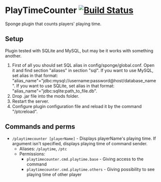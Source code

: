 # PlayTimeCounter [![Build Status](https://travis-ci.org/TheBrokenDown/PlayTimeCounter.svg?branch=master)](https://travis-ci.org/TheBrokenDown/PlayTimeCounter)
Sponge plugin that counts players' playing time.

## Setup
Plugin tested with SQLite and MySQL, but may be it works with something another.
1. First of all you should set SQL alias in config/sponge/global.conf. Open it and find section "aliases" in section "sql".
If you want to use MySQL, set alias in that format: "alias_name"="jdbc:mysql://username:password@host/database_name".
If you want to use SQLite, set alias in that format: "alias_name"="jdbc:sqlite:path_to_file.db".
2. Drop .jar file into the mods folder.
3. Restart the server.
4. Configure plugin configuration file and reload it by the command "/ptcreload".

## Commands and perms
* ```/playtimecounter [playerName]``` - Displays playerName's playing time. If argument isn't specified, displays playing time of command sender.
   * Aliases: ```/playtime```, ```/ptc```
   * Permissions:
     * ```playtimecounter.cmd.playtime.base``` - Giving access to the command
     * ```playtimecounter.cmd.playtime.others``` - Giving possibility to see playing time of other player
   
